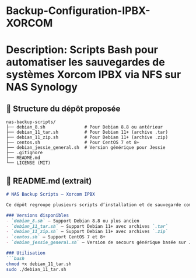 # Backup-Configuration-IPBX-XORCOM
# Description: Scripts Bash pour automatiser les sauvegardes de systèmes **Xorcom IPBX** via NFS sur NAS Synology

## 📁 Structure du dépôt proposée
```
nas-backup-scripts/
├── debian_8.sh               # Pour Debian 8.8 ou antérieur
├── debian_11_tar.sh          # Pour Debian 11+ (archive .tar)
├── debian_11_zip.sh          # Pour Debian 11+ (archive .zip)
├── centos.sh                 # Pour CentOS 7 et 8+
├── debian_jessie_general.sh  # Version générique pour Jessie
├── .gitignore
├── README.md
└── LICENSE (MIT)
```

## 📄 README.md (extrait)
```md
# NAS Backup Scripts – Xorcom IPBX

Ce dépôt regroupe plusieurs scripts d’installation et de sauvegarde compatibles avec différents environnements Linux (Debian 8+, Debian 11, CentOS) pour automatiser la sauvegarde d’équipements **Xorcom IPBX** vers des **NAS Synology** via **NFS**.

### Versions disponibles
- `debian_8.sh` – Support Debian 8.8 ou plus ancien
- `debian_11_tar.sh` – Support Debian 11+ avec archives `.tar`
- `debian_11_zip.sh` – Support Debian 11+ avec archives `.zip`
- `centos.sh` – Support CentOS 7 et 8+
- `debian_jessie_general.sh` – Version de secours générique basée sur Jessie

### Utilisation
```bash
chmod +x debian_11_tar.sh
sudo ./debian_11_tar.sh
```


